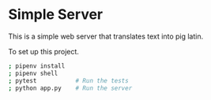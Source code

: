 # Simple Server

This is a simple web server that translates text into pig latin. 

To set up this project.

```bash
; pipenv install
; pipenv shell
; pytest           # Run the tests
; python app.py    # Run the server
```




